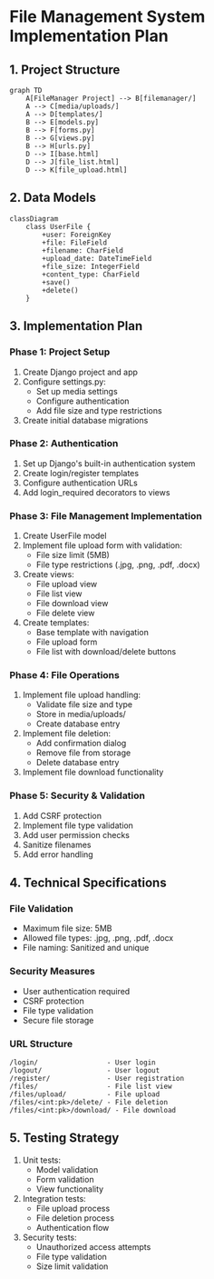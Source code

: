 # File Management System Implementation Plan

## 1. Project Structure
```mermaid
graph TD
    A[FileManager Project] --> B[filemanager/]
    A --> C[media/uploads/]
    A --> D[templates/]
    B --> E[models.py]
    B --> F[forms.py]
    B --> G[views.py]
    B --> H[urls.py]
    D --> I[base.html]
    D --> J[file_list.html]
    D --> K[file_upload.html]
```

## 2. Data Models

```mermaid
classDiagram
    class UserFile {
        +user: ForeignKey
        +file: FileField
        +filename: CharField
        +upload_date: DateTimeField
        +file_size: IntegerField
        +content_type: CharField
        +save()
        +delete()
    }
```

## 3. Implementation Plan

### Phase 1: Project Setup
1. Create Django project and app
2. Configure settings.py:
   - Set up media settings
   - Configure authentication
   - Add file size and type restrictions
3. Create initial database migrations

### Phase 2: Authentication
1. Set up Django's built-in authentication system
2. Create login/register templates
3. Configure authentication URLs
4. Add login_required decorators to views

### Phase 3: File Management Implementation
1. Create UserFile model
2. Implement file upload form with validation:
   - File size limit (5MB)
   - File type restrictions (.jpg, .png, .pdf, .docx)
3. Create views:
   - File upload view
   - File list view
   - File download view
   - File delete view
4. Create templates:
   - Base template with navigation
   - File upload form
   - File list with download/delete buttons

### Phase 4: File Operations
1. Implement file upload handling:
   - Validate file size and type
   - Store in media/uploads/
   - Create database entry
2. Implement file deletion:
   - Add confirmation dialog
   - Remove file from storage
   - Delete database entry
3. Implement file download functionality

### Phase 5: Security & Validation
1. Add CSRF protection
2. Implement file type validation
3. Add user permission checks
4. Sanitize filenames
5. Add error handling

## 4. Technical Specifications

### File Validation
- Maximum file size: 5MB
- Allowed file types: .jpg, .png, .pdf, .docx
- File naming: Sanitized and unique

### Security Measures
- User authentication required
- CSRF protection
- File type validation
- Secure file storage

### URL Structure
```
/login/                 - User login
/logout/                - User logout
/register/              - User registration
/files/                 - File list view
/files/upload/          - File upload
/files/<int:pk>/delete/ - File deletion
/files/<int:pk>/download/ - File download
```

## 5. Testing Strategy
1. Unit tests:
   - Model validation
   - Form validation
   - View functionality
2. Integration tests:
   - File upload process
   - File deletion process
   - Authentication flow
3. Security tests:
   - Unauthorized access attempts
   - File type validation
   - Size limit validation
